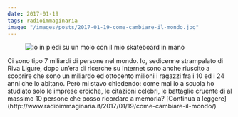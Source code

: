 ```yaml
---
date: 2017-01-19
tags: radioimmaginaria
image: "/images/posts/2017-01-19-come-cambiare-il-mondo.jpg"
---
```

<figure><img class="u-photo" alt="io in piedi su un molo con il mio skateboard in mano" src="{{ page.image }}" /></figure>
<!--more-->
Ci sono tipo 7 miliardi di persone nel mondo. Io, sedicenne strampalato di Riva Ligure, dopo un’era di ricerche su Internet sono anche riuscito a scoprire che sono un miliardo ed ottocento milioni i ragazzi fra i 10 ed i 24 anni che lo abitano. Però mi stavo chiedendo: come mai io a scuola ho studiato solo le imprese eroiche, le citazioni celebri, le battaglie cruente di al massimo 10 persone che posso ricordare a memoria? [Continua a leggere](http://www.radioimmaginaria.it/2017/01/19/come-cambiare-il-mondo/)
